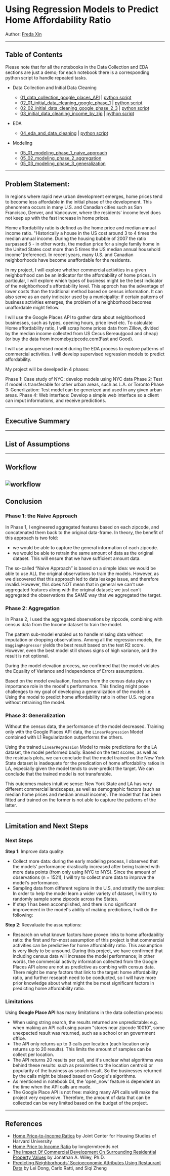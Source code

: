 # Using Regression Models to Predict Home Affordability Ratio 

Author: [Freda Xin](https://github.com/FredaXin)

---
## Table of Contents
Please note that for all the notebooks in the Data Collection and EDA sections
are just a demo; for each notebook there is a corresponding
python script to handle repeated tasks.  
- Data Collection and Initial Data Cleaning
    - [01_data_collection_google_places_API](https://github.com/FredaXin/capstone/blob/master/code/01_data_collection_google_places_API.ipynb)
       | [python script](https://github.com/FredaXin/capstone/blob/master/code/data_collection_google.py)
    - [02_01_initial_data_cleaning_google_phase_1](https://github.com/FredaXin/capstone/blob/master/code/02_01_initial_data_cleaning_google_phase_1.ipynb) | [python script](https://github.com/FredaXin/capstone/blob/master/code/initial_data_cleaning_google_phase_1.py)
    - [02_02_initial_data_cleaning_google_phase_2_3](https://github.com/FredaXin/capstone/blob/master/code/02_02_initial_data_cleaning_google_phase_2_3.ipynb)
      | [python script](https://github.com/FredaXin/capstone/blob/master/code/initial_data_cleaning_google_phase_2_3.py)
    - [03_initial_data_cleaning_income_by_zip](https://github.com/FredaXin/capstone/blob/master/code/03_initial_data_cleaning_income_by_zip.ipynb)
      | [python script](https://github.com/FredaXin/capstone/blob/master/code/initial_data_cleaning_income_by_zip.py)
    
- EDA
    - [04_eda_and_data_cleaning](https://github.com/FredaXin/capstone/blob/master/code/04_eda_and_data_cleaning.ipynb)
      | [python script](https://github.com/FredaXin/capstone/blob/master/code/data_cleaning_phase_2_3.py)
    
- Modeling
    - [05_01_modeling_phase_1_naive_approach](https://github.com/FredaXin/capstone/blob/master/code/05_01_modeling_phase_1_naive_approach.ipynb)
    - [05_02_modeling_phase_2_aggregation](https://github.com/FredaXin/capstone/blob/master/code/05_02_modeling_phase_2_aggregation.ipynb)
    - [05_03_modeling_phase_3_generalization](https://github.com/FredaXin/capstone/blob/master/code/05_03_modeling_phase_3_generalization.ipynb)
---
## Problem Statement:
In regions where rapid new urban development emerges, home prices tend to become less affordable in the initial phase of the development. This phenomena occurs in many U.S. and Canadian cities such as San Francisco, Denver, and Vancouver, where the residents' income level does not keep up with the fast increase in home prices.

Home affordability ratio is defined as the home price and median annual income ratio. "Historically a house in the US cost around 3 to 4 times the median annual income. During the housing bubble of 2007 the ratio surpassed 5 - in other words, the median price for a single family home in the United States cost more than 5 times the US median annual household income"(reference). In recent years, many U.S. and Canadian neighborhoods have become unaffordable for the residents.

In my project, I will explore whether commercial activities in a given neighborhood can be an indicator for the affordability of home prices. In particular, I will explore which types of business might be the best indicator of the neighborhood's affordability level. This approch has the advantage of lower costs than the traditional method based on census information. It can also serve as an early indicator used by a municipality: if certain patterns of business activities emerges, the problem of a neighborhood becomes unaffordable might fellow.

I will use the Google Places API to gather data about neighborhood businesses, such as types, opening hours, price level etc. To calculate Home affordability ratio, I will scrap home prices data from Zillow, divided by the median income collected from US Cecus Bereau(good and cheap) (or buy the data from incomebyzipcode.com(Fast and Good).

I will use unsupervised model during the EDA process to explore patterns of commercial activities. I will develop supervised regression models to predict affordability.

My project will be develped in 4 phases:

Phase 1: Case study of NYC: develop models using NYC data
Phase 2: Test if model is transferable for other urban areas, such as L.A. or Toronto
Phase 3: Generlization: Test model can be generized and used in any given urban areas.
Phase 4: Web interface: Develop a simple web interface so a client can imput
informations, and receive predictions.

---
## Executive Summary

---
## List of Assumptions

---
## Workflow 
![workflow](./image/workflow.png)
---
## Conclusion 
### Phase 1: the Naive Approach
In Phase 1, I engineered aggregated features based on each zipcode, and
concatenated them back to the original data-frame. In theory, the benefit of this
approach is two fold:
- we would be able to capture the general information of each zipcode.
- we would be able to retrain the same amount of data as the original dataset. This will ensure that we have sufficient amount data. 

The so-called “Naive Approach” is based on a simple idea: we would
be able to use ALL the original observations to train the models. However, as we
discovered that this approach led to data leakage issue, and therefore invalid. However, this does NOT mean that in general we can't use aggregated features along with the original dataset; we just can't aggregated the observations the SAME way that we aggregated the target.


### Phase 2: Aggregation
In Phase 2, I used the aggregated observations by zipcode, combining with census
data from the Income dataset to train the model.

The pattern sub-model enabled us to handle missing data without imputation or dropping observations.
Among all the regression models, the `BaggingRegressor` yields the best result
based on the test R2 score. However, even the best model still shows signs of
high variance, and the result is not optional.

During the model elevation process, we confirmed that the model violates the
Equality of Variance and Independence of Errors assumptions.

Based on the model evaluation, features from the census data play an
importance role in the model's performance. This finding might pose challenges
to my goal of developing a generalization of the model: i.e. Using the model to
predict home affordability ratio in other U.S. regions without retraining the
model.


### Phase 3: Generalization
Without the census data, the performance of the model decreased. Training only with the Google Places API data, the `LinearRegression` Model combined with L1 Regularization outperforms the others. 

Using the trained `LinearRegression` Model to make predictions for the LA dataset, the model performed badly. Based on the test scores, as well as the residuals plots, we can conclude that the model trained on the New York State dataset is inadequate for the predication of home affordability ratios in LA, especially given the model tends to over-predict the target. We can conclude that the trained model is not transferable. 

This outcomes makes intuitive sense: New York State and LA has very different
commercial landscapes, as well as demographic factors (such as median home
prices and median annual income). The model that has been fitted and trained on the
former is not able to capture the patterns of the latter. 

---
## Limitation and Next Steps
### Next Steps
**Step 1**: Improve data quality: 
- Collect more data: during the early modeling process, I observed that the models' performance drastically increased after being trained with more data points (from only using NYC to NYS). Since the amount of observations (n = 1521), I will try to collect more data to improve the model's performance.
- Sampling data from different regions in the U.S, and stratify the samples: In order to help the model learn a wider variety of dataset, I will try to randomly sample some zipcode across the States.
- If step 1 has been accomplished, and there is no significant improvement in the model's ability of making predictions, I will do the following:

**Step 2**: Reevaluate the assumptions: 
 - Research on what known factors have proven links to home affordability ratio:
   the first and for-most assumption of this project is that commercial
   activities can be predictive for home affordability ratio. This assumption is
   very likely to be unsound. During this project, we have confirmed that
   including census data will increase the model performance; in other words,
   the commercial activity information collected from the Google Places API
   alone are not as predictive as combing with census data. There might be many
   factors that link to the target: home affordability ratio, and further
   research need to be conducted, so I will have more prior knowledge about what
   might the be most significant factors in predicting home affordability ratio.
   
 ### Limitations
Using **Google Place API** has many limitations in the data collection process: 

- When using string search, the results returned are unpredictable: e.g. when making an API call using param "stores near zipcode 10010", some unexpected result was returned, such as a school or an government office. 
- The API only returns up to 3 calls per location (each location only returns up to 20 results). This limits the amount of samples can be collect per location. 
- The API returns 20 results per call, and it's unclear what algorithms was behind these results: such as proximities to the location centroid or popularity of the business as search result. So the businesses returned by the calls might be biased based on Google's algorithms.
- As mentioned in notebook 04, the 'open_now' feature is dependent on the time when the API calls are made. 
- The Google Place API is not free: making many API calls will make the project very expensive. Therefore, the amount of data that can be collected can be very limited based on the budget of the project. 



---
## References 
- [Home Price-to-Income Ratios](https://www.jchs.harvard.edu/home-price-income-ratios) by Joint Center for Housing Studies of Harvard University
- [Home Price to Income
  Ratio](https://www.longtermtrends.net/home-price-median-annual-income-ratio/)
  by longtermtrends.net
- [The Impact Of Commercial Development On Surrounding Residential Property
  Values](https://www.gamls.com/images/jonwiley.pdf) by Jonathan A. Wiley, Ph.D.
- [Predicting Neighborhoods’ Socioeconomic Attributes Using Restaurant
  Data](https://www.pnas.org/content/116/31/15447) by Lei Dong, Carlo Ratti, and Siqi Zheng